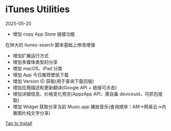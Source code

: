 # iTunes Utilities

2025-05-20
- 增加 copy App Store 链接功能

在钟大的 itunes-search 脚本基础上修改增强

- 增加扩展运行方式
- 增加多媒体类型的分享
- 增加 macOS、iPad 分类
- 增加 App 今日推荐壁纸下载
- 增加 Version ID 获取(用于查询下载旧版)
- 增加应用描述和更新翻译(Google API + 链接可点击)
- 增加详细信息、价格变化预览(AppzApp API，需自备 deviceuid，可抓包提取)
- 增加 Widget 获取分享当前 Music.app 播放音乐(查询顺序：AM->网易云->内置图片纯文字分享)

[Tap to Install](https://xteko.com/redir?name=iTunes%20Utilities&url=https://github.com/hhnice510/JSBoxScript/raw/refs/heads/main/iTunes%20Utilities/.output/iTunes%20Utilities.box)
